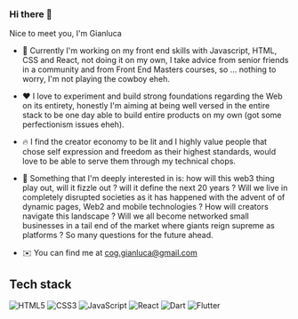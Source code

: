 ### Hi there 👋

<!--
**cogluca/cogluca** is a ✨ _special_ ✨ repository because its `README.md` (this file) appears on your GitHub profile.

Here are some ideas to get you started:

- 🔭 I’m currently working on ...
- 🌱 I’m currently learning ...
- 👯 I’m looking to collaborate on ...
- 🤔 I’m looking for help with ...
- 💬 Ask me about ...
- 📫 How to reach me: ...
- 😄 Pronouns: ...
- ⚡ Fun fact: ...
-->


Nice to meet you, I'm Gianluca

- 🌱 Currently I'm working on my front end skills with Javascript, HTML, CSS and React, not doing it on my own, I take advice from senior friends in a community and from Front End Masters courses, so ... nothing to worry, I'm not playing the cowboy eheh.

- ❤️ I love to experiment and build strong foundations regarding the Web on its entirety, honestly I'm aiming at being well versed in the entire stack to be one day able to build entire products on my own (got some perfectionism issues eheh).

- 🔥 I find the creator economy to be lit and I highly value people that chose self expression and freedom as their highest standards, would love to be able to serve them through my technical chops.

- 🧐 Something that I'm deeply interested in is: how will this web3 thing play out, will it fizzle out ? will it define the next 20 years ? Will we live in completely disrupted societies as it has happened with the advent of of dynamic pages, Web2 and mobile technologies ? How will creators navigate this landscape ? Will we all become networked small businesses in a tail end of the market where giants reign supreme as platforms ? So many questions for the future ahead.

- ✉️ You can find me at cog.gianluca@gmail.com

## Tech stack

![HTML5](https://img.shields.io/badge/html5-%23E34F26.svg?style=for-the-badge&logo=html5&logoColor=white) ![CSS3](https://img.shields.io/badge/css3-%231572B6.svg?style=for-the-badge&logo=css3&logoColor=white) 
![JavaScript](https://img.shields.io/badge/javascript-%23323330.svg?style=for-the-badge&logo=javascript&logoColor=%23F7DF1E) ![React](https://img.shields.io/badge/react-%2320232a.svg?style=for-the-badge&logo=react&logoColor=%2361DAFB)
![Dart](https://img.shields.io/badge/dart-%230175C2.svg?style=for-the-badge&logo=dart&logoColor=white) ![Flutter](https://img.shields.io/badge/Flutter-%2302569B.svg?style=for-the-badge&logo=Flutter&logoColor=white)
